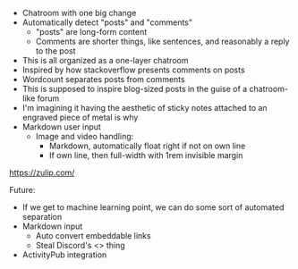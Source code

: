 - Chatroom with one big change
- Automatically detect "posts" and "comments"
  - "posts" are long-form content
  - Comments are shorter things, like sentences, and reasonably a reply to the post
- This is all organized as a one-layer chatroom
- Inspired by how stackoverflow presents comments on posts
- Wordcount separates posts from comments
- This is supposed to inspire blog-sized posts in the guise of a chatroom-like forum
- I'm imagining it having the aesthetic of sticky notes attached to an engraved piece of metal is why
- Markdown user input
  - Image and video handling:
    - Markdown, automatically float right if not on own line
    - If own line, then full-width with 1rem invisible margin


https://zulip.com/

Future:
- If we get to machine learning point, we can do some sort of automated separation
- Markdown input
  - Auto convert embeddable links
  - Steal Discord's <> thing
- ActivityPub integration
